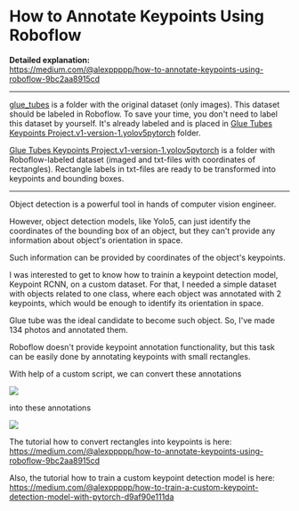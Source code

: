 # How to Annotate Keypoints Using Roboflow

**Detailed explanation:**  
https://medium.com/@alexppppp/how-to-annotate-keypoints-using-roboflow-9bc2aa8915cd  

---

[glue_tubes](glue_tubes) is a folder with the original dataset (only images). This dataset should be labeled in Roboflow. To save your time, you don't need to label this dataset by yourself. It's already labeled and is placed in [Glue Tubes Keypoints Project.v1-version-1.yolov5pytorch](Glue%20Tubes%20Keypoints%20Project.v1-version-1.yolov5pytorch) folder.

[Glue Tubes Keypoints Project.v1-version-1.yolov5pytorch](Glue%20Tubes%20Keypoints%20Project.v1-version-1.yolov5pytorch) is a folder with Roboflow-labeled dataset (imaged and txt-files with coordinates of rectangles). Rectangle labels in txt-files are ready to be transformed into keypoints and bounding boxes.

---

Object detection is a powerful tool in hands of computer vision engineer.

However, object detection models, like Yolo5, can just identify the coordinates of the bounding box of an object, but they can't provide any information about object's orientation in space.

Such information can be provided by coordinates of the object's keypoints.

I was interested to get to know how to trainin a keypoint detection model, Keypoint RCNN, on a custom dataset. For that, I needed a simple dataset with objects related to one class, where each object was annotated with 2 keypoints, which would be enough to identify its orientation in space.

Glue tube was the ideal candidate to become such object. So, I've made 134 photos and annotated them.

Roboflow doesn't provide keypoint annotation functionality, but this task can be easily done by annotating keypoints with small rectangles.

With help of a custom script, we can convert these annotations

![](https://miro.medium.com/max/2000/1*fj_k-Fy8xlILZT5a1z_GnA.png)

into these annotations

![](https://miro.medium.com/max/3600/1*kGvS_5DgueggsDkGfm1PBA.png)

The tutorial how to convert rectangles into keypoints is here:
https://medium.com/@alexppppp/how-to-annotate-keypoints-using-roboflow-9bc2aa8915cd

Also, the tutorial how to train a custom keypoint detection model is here:
https://medium.com/@alexppppp/how-to-train-a-custom-keypoint-detection-model-with-pytorch-d9af90e111da
